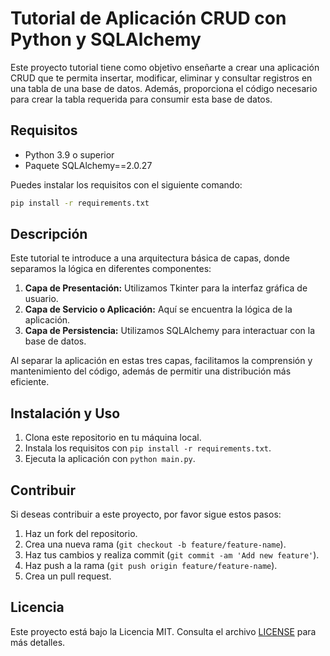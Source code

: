 # Tutorial de Aplicación CRUD con Python y SQLAlchemy

Este proyecto tutorial tiene como objetivo enseñarte a crear una aplicación CRUD que te permita insertar, modificar, eliminar y consultar registros en una tabla de una base de datos. Además, proporciona el código necesario para crear la tabla requerida para consumir esta base de datos.

## Requisitos

- Python 3.9 o superior
- Paquete SQLAlchemy==2.0.27

Puedes instalar los requisitos con el siguiente comando:

```bash
pip install -r requirements.txt
```

## Descripción

Este tutorial te introduce a una arquitectura básica de capas, donde separamos la lógica en diferentes componentes:

1. **Capa de Presentación:** Utilizamos Tkinter para la interfaz gráfica de usuario.
2. **Capa de Servicio o Aplicación:** Aquí se encuentra la lógica de la aplicación.
3. **Capa de Persistencia:** Utilizamos SQLAlchemy para interactuar con la base de datos.

Al separar la aplicación en estas tres capas, facilitamos la comprensión y mantenimiento del código, además de permitir una distribución más eficiente.

## Instalación y Uso

1. Clona este repositorio en tu máquina local.
2. Instala los requisitos con `pip install -r requirements.txt`.
3. Ejecuta la aplicación con `python main.py`.

## Contribuir

Si deseas contribuir a este proyecto, por favor sigue estos pasos:

1. Haz un fork del repositorio.
2. Crea una nueva rama (`git checkout -b feature/feature-name`).
3. Haz tus cambios y realiza commit (`git commit -am 'Add new feature'`).
4. Haz push a la rama (`git push origin feature/feature-name`).
5. Crea un pull request.

## Licencia

Este proyecto está bajo la Licencia MIT. Consulta el archivo [LICENSE](LICENSE) para más detalles.
